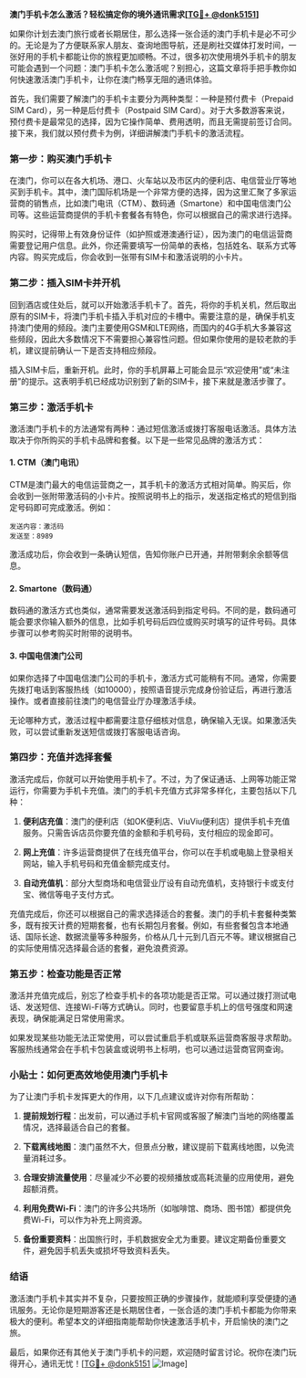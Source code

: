 **澳门手机卡怎么激活？轻松搞定你的境外通讯需求[[TG💪+ @donk5151](https://t.me/s/donk5151)]**

如果你计划去澳门旅行或者长期居住，那么选择一张合适的澳门手机卡是必不可少的。无论是为了方便联系家人朋友、查询地图导航，还是刷社交媒体打发时间，一张好用的手机卡都能让你的旅程更加顺畅。不过，很多初次使用境外手机卡的朋友可能会遇到一个问题：澳门手机卡怎么激活呢？别担心，这篇文章将手把手教你如何快速激活澳门手机卡，让你在澳门畅享无阻的通讯体验。

首先，我们需要了解澳门的手机卡主要分为两种类型：一种是预付费卡（Prepaid SIM Card），另一种是后付费卡（Postpaid SIM Card）。对于大多数游客来说，预付费卡是最常见的选择，因为它操作简单、费用透明，而且无需提前签订合同。接下来，我们就以预付费卡为例，详细讲解澳门手机卡的激活流程。

### **第一步：购买澳门手机卡**

在澳门，你可以在各大机场、港口、火车站以及市区内的便利店、电信营业厅等地买到手机卡。其中，澳门国际机场是一个非常方便的选择，因为这里汇聚了多家运营商的销售点，比如澳门电讯（CTM）、数码通（Smartone）和中国电信澳门公司等。这些运营商提供的手机卡套餐各有特色，你可以根据自己的需求进行选择。

购买时，记得带上有效身份证件（如护照或港澳通行证），因为澳门的电信运营商需要登记用户信息。此外，你还需要填写一份简单的表格，包括姓名、联系方式等内容。购买完成后，你会收到一张带有SIM卡和激活说明的小卡片。

### **第二步：插入SIM卡并开机**

回到酒店或住处后，就可以开始激活手机卡了。首先，将你的手机关机，然后取出原有的SIM卡，将澳门手机卡插入手机对应的卡槽中。需要注意的是，确保手机支持澳门使用的频段。澳门主要使用GSM和LTE网络，而国内的4G手机大多兼容这些频段，因此大多数情况下不需要担心兼容性问题。但如果你使用的是较老款的手机，建议提前确认一下是否支持相应频段。

插入SIM卡后，重新开机。此时，你的手机屏幕上可能会显示“欢迎使用”或“未注册”的提示。这表明手机已经成功识别到了新的SIM卡，接下来就是激活步骤了。

### **第三步：激活手机卡**

激活澳门手机卡的方法通常有两种：通过短信激活或拨打客服电话激活。具体方法取决于你所购买的手机卡品牌和套餐。以下是一些常见品牌的激活方式：

#### **1. CTM（澳门电讯）**
CTM是澳门最大的电信运营商之一，其手机卡的激活方式相对简单。购买后，你会收到一张附带激活码的小卡片。按照说明书上的指示，发送指定格式的短信到指定号码即可完成激活。例如：
```
发送内容：激活码
发送至：8989
```
激活成功后，你会收到一条确认短信，告知你账户已开通，并附带剩余余额等信息。

#### **2. Smartone（数码通）**
数码通的激活方式也类似，通常需要发送激活码到指定号码。不同的是，数码通可能会要求你输入额外的信息，比如手机号码后四位或购买时填写的证件号码。具体步骤可以参考购买时附带的说明书。

#### **3. 中国电信澳门公司**
如果你选择了中国电信澳门公司的手机卡，激活方式可能稍有不同。通常，你需要先拨打电话到客服热线（如10000），按照语音提示完成身份验证后，再进行激活操作。或者直接前往澳门的电信营业厅办理激活手续。

无论哪种方式，激活过程中都需要注意仔细核对信息，确保输入无误。如果激活失败，可以尝试重新发送短信或拨打客服电话咨询。

### **第四步：充值并选择套餐**

激活完成后，你就可以开始使用手机卡了。不过，为了保证通话、上网等功能正常运行，你需要为手机卡充值。澳门的手机卡充值方式非常多样化，主要包括以下几种：

1. **便利店充值**：澳门的便利店（如OK便利店、ViuViu便利店）提供手机卡充值服务。只需告诉店员你要充值的金额和手机号码，支付相应的现金即可。
   
2. **网上充值**：许多运营商提供了在线充值平台，你可以在手机或电脑上登录相关网站，输入手机号码和充值金额完成支付。

3. **自动充值机**：部分大型商场和电信营业厅设有自动充值机，支持银行卡或支付宝、微信等电子支付方式。

充值完成后，你还可以根据自己的需求选择适合的套餐。澳门的手机卡套餐种类繁多，既有按天计费的短期套餐，也有长期包月套餐。例如，有些套餐包含本地通话、国际长途、数据流量等多种服务，价格从几十元到几百元不等。建议根据自己的实际使用情况选择最合适的套餐，避免浪费资源。

### **第五步：检查功能是否正常**

激活并充值完成后，别忘了检查手机卡的各项功能是否正常。可以通过拨打测试电话、发送短信、连接Wi-Fi等方式确认。同时，也要留意手机上的信号强度和网速表现，确保能满足日常使用需求。

如果发现某些功能无法正常使用，可以尝试重启手机或联系运营商客服寻求帮助。客服热线通常会在手机卡包装盒或说明书上标明，也可以通过运营商官网查询。

### **小贴士：如何更高效地使用澳门手机卡**

为了让澳门手机卡发挥更大的作用，以下几点建议或许对你有所帮助：

1. **提前规划行程**：出发前，可以通过手机卡官网或客服了解澳门当地的网络覆盖情况，选择最适合自己的套餐。

2. **下载离线地图**：澳门虽然不大，但景点分散，建议提前下载离线地图，以免流量消耗过多。

3. **合理安排流量使用**：尽量减少不必要的视频播放或高耗流量的应用使用，避免超额消费。

4. **利用免费Wi-Fi**：澳门的许多公共场所（如咖啡馆、商场、图书馆）都提供免费Wi-Fi，可以作为补充上网资源。

5. **备份重要资料**：出国旅行时，手机数据安全尤为重要。建议定期备份重要文件，避免因手机丢失或损坏导致资料丢失。

### **结语**

激活澳门手机卡其实并不复杂，只要按照正确的步骤操作，就能顺利享受便捷的通讯服务。无论你是短期游客还是长期居住者，一张合适的澳门手机卡都能为你带来极大的便利。希望本文的详细指南能帮助你快速激活手机卡，开启愉快的澳门之旅。

最后，如果你还有其他关于澳门手机卡的问题，欢迎随时留言讨论。祝你在澳门玩得开心，通讯无忧！[[TG💪+ @donk5151](https://t.me/s/donk5151) ![Image](https://i.postimg.cc/rwNCRYN7/Snipaste-2025-04-30-17-27-05.png)]
